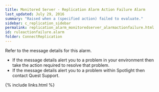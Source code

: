 ```yaml
---
title: ﻿Monitored Server - Replication Alarm Action Failure Alarm
last_updated: July 29, 2016
summary: "Raised when a (specified action) failed to evaluate."
sidebar: c_replication_sidebar
permalink: replication_alarm_monitoredserver_alarmactionfailure.html
id: ruleactionfailure.alarm
folder: ConnectReplication
---
```





Refer to the message details for this alarm.

* If the message details alert you to a problem in your environment then take the action required to resolve that problem.
* If the message details alert you to a problem within Spotlight then contact Quest Support.


{% include links.html %}
